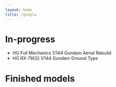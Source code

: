 ```yaml
---
layout: home
title: /gunpla
---
```

<link rel="stylesheet" href="{{ '/style/models.css' | relative_url }}">

# In-progress

- HG Full Mechanics 1/144 Gundam Aerial Rebuild
- HG RX-79[G] 1/144 Gundam Ground Type

# Finished models
<div id="finished-models-container"></div>

<script src="{{ '/scripts/models.js' | relative_url }}"></script>
